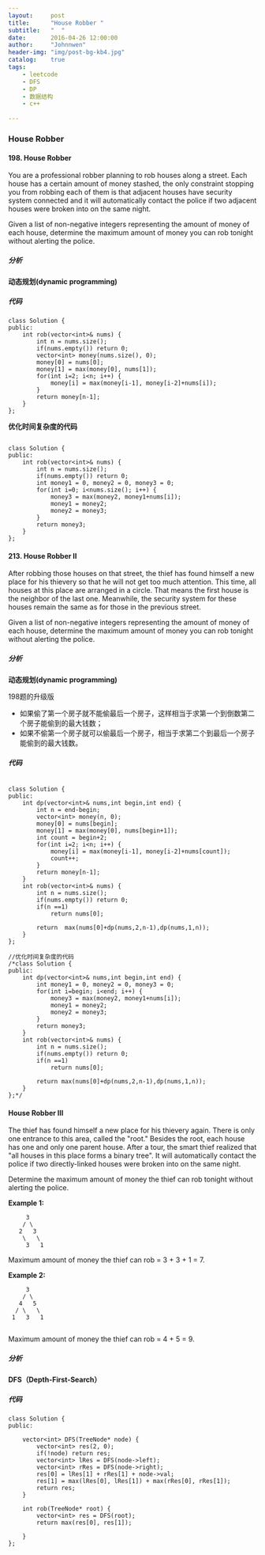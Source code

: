 ```yaml
---
layout:     post
title:      "House Robber "
subtitle:   "  "
date:       2016-04-26 12:00:00
author:     "Johnnwen"
header-img: "img/post-bg-kb4.jpg"
catalog:    true
tags:
    - leetcode
    - DFS
    - DP
    - 数据结构
    - c++
    
---
```



### House Robber

#### 198. House Robber

You are a professional robber planning to rob houses along a street. Each house has a certain amount of money stashed, the only constraint stopping you from robbing each of them is that adjacent houses have security system connected and it will automatically contact the police if two adjacent houses were broken into on the same night.

Given a list of non-negative integers representing the amount of money of each house, determine the maximum amount of money you can rob tonight without alerting the police.

##### 分析
**动态规划(dynamic programming)**

##### 代码

```
class Solution {  
public:  
    int rob(vector<int>& nums) {  
        int n = nums.size();
        if(nums.empty()) return 0;  
        vector<int> money(nums.size(), 0);  
        money[0] = nums[0];
        money[1] = max(money[0], nums[1]);
        for(int i=2; i<n; i++) {  
            money[i] = max(money[i-1], money[i-2]+nums[i]);  
        }  
        return money[n-1];  
    }  
}; 

```
**优化时间复杂度的代码**


```

class Solution {  
public:  
    int rob(vector<int>& nums) { 
        int n = nums.size();
        if(nums.empty()) return 0;  
        int money1 = 0, money2 = 0, money3 = 0;  
        for(int i=0; i<nums.size(); i++) {  
            money3 = max(money2, money1+nums[i]);  
            money1 = money2;  
            money2 = money3;  
        }  
        return money3;  
    }  
};

```
 
#### 213. House Robber II 
 
After robbing those houses on that street, the thief has found himself a new place for his thievery so that he will not get too much attention. This time, all houses at this place are arranged in a circle. That means the first house is the neighbor of the last one. Meanwhile, the security system for these houses remain the same as for those in the previous street.

Given a list of non-negative integers representing the amount of money of each house, determine the maximum amount of money you can rob tonight without alerting the police.

##### 分析

**动态规划(dynamic programming)**

198题的升级版

* 如果偷了第一个房子就不能偷最后一个房子，这样相当于求第一个到倒数第二个房子能偷到的最大钱数；
* 如果不偷第一个房子就可以偷最后一个房子，相当于求第二个到最后一个房子能偷到的最大钱数。


##### 代码

 
```

class Solution {  
public:  
    int dp(vector<int>& nums,int begin,int end) { 
        int n = end-begin;
        vector<int> money(n, 0); 
        money[0] = nums[begin];
        money[1] = max(money[0], nums[begin+1]);
        int count = begin+2;
        for(int i=2; i<n; i++) {  
            money[i] = max(money[i-1], money[i-2]+nums[count]);  
            count++;
        }  
        return money[n-1];  
    }  
    int rob(vector<int>& nums) { 
        int n = nums.size();
        if(nums.empty()) return 0;  
        if(n ==1)
            return nums[0];
        
        return  max(nums[0]+dp(nums,2,n-1),dp(nums,1,n));  
    }  
}; 

//优化时间复杂度的代码
/*class Solution {  
public:  
    int dp(vector<int>& nums,int begin,int end) { 
        int money1 = 0, money2 = 0, money3 = 0;  
        for(int i=begin; i<end; i++) {  
            money3 = max(money2, money1+nums[i]);  
            money1 = money2;  
            money2 = money3;  
        }  
        return money3;  
    }  
    int rob(vector<int>& nums) { 
        int n = nums.size();
        if(nums.empty()) return 0;  
        if(n ==1)
            return nums[0];
        
        return max(nums[0]+dp(nums,2,n-1),dp(nums,1,n));  
    }  
};*/

```

#### House Robber III 

The thief has found himself a new place for his thievery again. There is only one entrance to this area, called the "root." Besides the root, each house has one and only one parent house. After a tour, the smart thief realized that "all houses in this place forms a binary tree". It will automatically contact the police if two directly-linked houses were broken into on the same night.

Determine the maximum amount of money the thief can rob tonight without alerting the police.

**Example 1:**

```
     3
    / \
   2   3
    \   \ 
     3   1
```

Maximum amount of money the thief can rob = 3 + 3 + 1 = 7.

**Example 2:**

```
     3
    / \
   4   5
  / \   \ 
 1   3   1
 
```
 Maximum amount of money the thief can rob = 4 + 5 = 9.

##### 分析

**DFS（Depth-First-Search）**

##### 代码
```
class Solution {
public:

    vector<int> DFS(TreeNode* node) {  
        vector<int> res(2, 0);  
        if(!node) return res;  
        vector<int> lRes = DFS(node->left);  
        vector<int> rRes = DFS(node->right);  
        res[0] = lRes[1] + rRes[1] + node->val;  
        res[1] = max(lRes[0], lRes[1]) + max(rRes[0], rRes[1]);  
        return res;  
    }  
    
    int rob(TreeNode* root) {
        vector<int> res = DFS(root);  
        return max(res[0], res[1]);  
        
    }
};
```